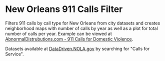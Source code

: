 # New Orleans 911 Calls Filter
Filters 911 calls by call type for New Orleans from city datasets and creates neighborhood maps with number of calls by year as well as a plot for total number of calls per year. Example can be viewed at <a href="https://abnormaldistributions.com/calls_for_service_domestic_violence/maps_index.html" target="_blank">AbnormalDistrubutions.com - 911 Calls for Domestic Violence</a>.
 
 Datasets available at <a href="https://datadriven.nola.gov/home/">DataDriven.NOLA.gov</a> by searching for "Calls for Service".
 
